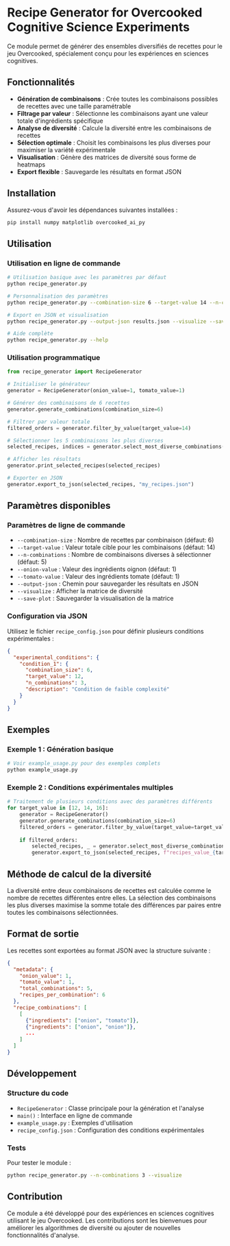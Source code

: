 # Recipe Generator for Overcooked Cognitive Science Experiments

Ce module permet de générer des ensembles diversifiés de recettes pour le jeu Overcooked, spécialement conçu pour les expériences en sciences cognitives.

## Fonctionnalités

- **Génération de combinaisons** : Crée toutes les combinaisons possibles de recettes avec une taille paramétrable
- **Filtrage par valeur** : Sélectionne les combinaisons ayant une valeur totale d'ingrédients spécifique
- **Analyse de diversité** : Calcule la diversité entre les combinaisons de recettes
- **Sélection optimale** : Choisit les combinaisons les plus diverses pour maximiser la variété expérimentale
- **Visualisation** : Génère des matrices de diversité sous forme de heatmaps
- **Export flexible** : Sauvegarde les résultats en format JSON

## Installation

Assurez-vous d'avoir les dépendances suivantes installées :

```bash
pip install numpy matplotlib overcooked_ai_py
```

## Utilisation

### Utilisation en ligne de commande

```bash
# Utilisation basique avec les paramètres par défaut
python recipe_generator.py

# Personnalisation des paramètres
python recipe_generator.py --combination-size 6 --target-value 14 --n-combinations 5

# Export en JSON et visualisation
python recipe_generator.py --output-json results.json --visualize --save-plot diversity.png

# Aide complète
python recipe_generator.py --help
```

### Utilisation programmatique

```python
from recipe_generator import RecipeGenerator

# Initialiser le générateur
generator = RecipeGenerator(onion_value=1, tomato_value=1)

# Générer des combinaisons de 6 recettes
generator.generate_combinations(combination_size=6)

# Filtrer par valeur totale
filtered_orders = generator.filter_by_value(target_value=14)

# Sélectionner les 5 combinaisons les plus diverses
selected_recipes, indices = generator.select_most_diverse_combinations(n_combinations=5)

# Afficher les résultats
generator.print_selected_recipes(selected_recipes)

# Exporter en JSON
generator.export_to_json(selected_recipes, "my_recipes.json")
```

## Paramètres disponibles

### Paramètres de ligne de commande

- `--combination-size` : Nombre de recettes par combinaison (défaut: 6)
- `--target-value` : Valeur totale cible pour les combinaisons (défaut: 14)
- `--n-combinations` : Nombre de combinaisons diverses à sélectionner (défaut: 5)
- `--onion-value` : Valeur des ingrédients oignon (défaut: 1)
- `--tomato-value` : Valeur des ingrédients tomate (défaut: 1)
- `--output-json` : Chemin pour sauvegarder les résultats en JSON
- `--visualize` : Afficher la matrice de diversité
- `--save-plot` : Sauvegarder la visualisation de la matrice

### Configuration via JSON

Utilisez le fichier `recipe_config.json` pour définir plusieurs conditions expérimentales :

```json
{
  "experimental_conditions": {
    "condition_1": {
      "combination_size": 6,
      "target_value": 12,
      "n_combinations": 3,
      "description": "Condition de faible complexité"
    }
  }
}
```

## Exemples

### Exemple 1 : Génération basique

```python
# Voir example_usage.py pour des exemples complets
python example_usage.py
```

### Exemple 2 : Conditions expérimentales multiples

```python
# Traitement de plusieurs conditions avec des paramètres différents
for target_value in [12, 14, 16]:
    generator = RecipeGenerator()
    generator.generate_combinations(combination_size=6)
    filtered_orders = generator.filter_by_value(target_value=target_value)
    
    if filtered_orders:
        selected_recipes, _ = generator.select_most_diverse_combinations(n_combinations=3)
        generator.export_to_json(selected_recipes, f"recipes_value_{target_value}.json")
```

## Méthode de calcul de la diversité

La diversité entre deux combinaisons de recettes est calculée comme le nombre de recettes différentes entre elles. La sélection des combinaisons les plus diverses maximise la somme totale des différences par paires entre toutes les combinaisons sélectionnées.

## Format de sortie

Les recettes sont exportées au format JSON avec la structure suivante :

```json
{
  "metadata": {
    "onion_value": 1,
    "tomato_value": 1,
    "total_combinations": 5,
    "recipes_per_combination": 6
  },
  "recipe_combinations": [
    [
      {"ingredients": ["onion", "tomato"]},
      {"ingredients": ["onion", "onion"]},
      ...
    ]
  ]
}
```

## Développement

### Structure du code

- `RecipeGenerator` : Classe principale pour la génération et l'analyse
- `main()` : Interface en ligne de commande
- `example_usage.py` : Exemples d'utilisation
- `recipe_config.json` : Configuration des conditions expérimentales

### Tests

Pour tester le module :

```bash
python recipe_generator.py --n-combinations 3 --visualize
```

## Contribution

Ce module a été développé pour des expériences en sciences cognitives utilisant le jeu Overcooked. Les contributions sont les bienvenues pour améliorer les algorithmes de diversité ou ajouter de nouvelles fonctionnalités d'analyse.

